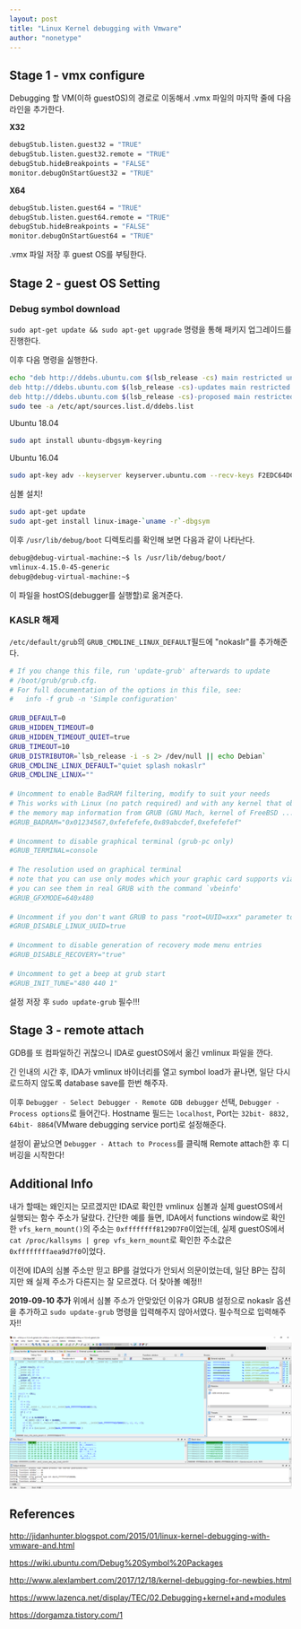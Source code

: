 ```yaml
---
layout: post
title: "Linux Kernel debugging with Vmware"
author: "nonetype"
---
```


## Stage 1 - vmx configure

Debugging 할 VM(이하 guestOS)의 경로로 이동해서 .vmx 파일의 마지막 줄에 다음 라인을 추가한다.

**X32**
```sh
debugStub.listen.guest32 = "TRUE"
debugStub.listen.guest32.remote = "TRUE"
debugStub.hideBreakpoints = "FALSE"
monitor.debugOnStartGuest32 = "TRUE"
```

**X64**
```sh
debugStub.listen.guest64 = "TRUE"
debugStub.listen.guest64.remote = "TRUE"
debugStub.hideBreakpoints = "FALSE"
monitor.debugOnStartGuest64 = "TRUE"
```

.vmx 파일 저장 후 guest OS를 부팅한다.

## Stage 2 - guest OS Setting

### Debug symbol download
`sudo apt-get update && sudo apt-get upgrade` 명령을 통해 패키지 업그레이드를 진행한다.

이후 다음 명령을 실행한다.
```sh
echo "deb http://ddebs.ubuntu.com $(lsb_release -cs) main restricted universe multiverse
deb http://ddebs.ubuntu.com $(lsb_release -cs)-updates main restricted universe multiverse
deb http://ddebs.ubuntu.com $(lsb_release -cs)-proposed main restricted universe multiverse" | \
sudo tee -a /etc/apt/sources.list.d/ddebs.list
```

Ubuntu 18.04
```sh
sudo apt install ubuntu-dbgsym-keyring
```
Ubuntu 16.04
```sh
sudo apt-key adv --keyserver keyserver.ubuntu.com --recv-keys F2EDC64DC5AEE1F6B9C621F0C8CAB6595FDFF622
```

심볼 설치!
```sh
sudo apt-get update
sudo apt-get install linux-image-`uname -r`-dbgsym
```

이후 `/usr/lib/debug/boot` 디렉토리를 확인해 보면 다음과 같이 나타난다.
```sh
debug@debug-virtual-machine:~$ ls /usr/lib/debug/boot/
vmlinux-4.15.0-45-generic
debug@debug-virtual-machine:~$
```

이 파일을 hostOS(debugger를 실행할)로 옮겨준다.

### KASLR 해제
`/etc/default/grub`의 `GRUB_CMDLINE_LINUX_DEFAULT`필드에 "nokaslr"를 추가해준다.
```sh
# If you change this file, run 'update-grub' afterwards to update
# /boot/grub/grub.cfg.
# For full documentation of the options in this file, see:
#   info -f grub -n 'Simple configuration'

GRUB_DEFAULT=0
GRUB_HIDDEN_TIMEOUT=0
GRUB_HIDDEN_TIMEOUT_QUIET=true
GRUB_TIMEOUT=10
GRUB_DISTRIBUTOR=`lsb_release -i -s 2> /dev/null || echo Debian`
GRUB_CMDLINE_LINUX_DEFAULT="quiet splash nokaslr"
GRUB_CMDLINE_LINUX=""

# Uncomment to enable BadRAM filtering, modify to suit your needs
# This works with Linux (no patch required) and with any kernel that obtains
# the memory map information from GRUB (GNU Mach, kernel of FreeBSD ...)
#GRUB_BADRAM="0x01234567,0xfefefefe,0x89abcdef,0xefefefef"

# Uncomment to disable graphical terminal (grub-pc only)
#GRUB_TERMINAL=console

# The resolution used on graphical terminal
# note that you can use only modes which your graphic card supports via VBE
# you can see them in real GRUB with the command `vbeinfo'
#GRUB_GFXMODE=640x480

# Uncomment if you don't want GRUB to pass "root=UUID=xxx" parameter to Linux
#GRUB_DISABLE_LINUX_UUID=true

# Uncomment to disable generation of recovery mode menu entries
#GRUB_DISABLE_RECOVERY="true"

# Uncomment to get a beep at grub start
#GRUB_INIT_TUNE="480 440 1"
```

설정 저장 후 `sudo update-grub` 필수!!!


## Stage 3 - remote attach

GDB를 또 컴파일하긴 귀찮으니 IDA로 guestOS에서 옮긴 vmlinux 파일을 깐다.

긴 인내의 시간 후, IDA가 vmlinux 바이너리를 열고 symbol load가 끝나면, 일단 다시 로드하지 않도록 database save를 한번 해주자.

이후 `Debugger - Select Debugger - Remote GDB debugger` 선택, `Debugger - Process options`로 들어간다.
Hostname 필드는 `localhost`, Port는 `32bit- 8832, 64bit- 8864`(VMware debugging service port)로 설정해준다.


설정이 끝났으면 `Debugger - Attach to Process`를 클릭해 Remote attach한 후 디버깅을 시작한다!

## Additional Info
내가 할때는 왜인지는 모르겠지만 IDA로 확인한 vmlinux 심볼과 실제 guestOS에서 실행되는 함수 주소가 달랐다.
간단한 예를 들면, IDA에서 functions window로 확인한 `vfs_kern_mount()`의 주소는 `0xffffffff8129D7F0`이었는데, 실제 guestOS에서 `cat /proc/kallsyms | grep vfs_kern_mount`로 확인한 주소값은 `0xffffffffaea9d7f0`이었다.

이전에 IDA의 심볼 주소만 믿고 BP를 걸었다가 안되서 의문이었는데, 일단 BP는 잡히지만 왜 실제 주소가 다른지는 잘 모르겠다. 더 찾아볼 예정!!

**2019-09-10 추가**
위에서 심볼 주소가 안맞았던 이유가 GRUB 설정으로 nokaslr 옵션을 추가하고 `sudo update-grub` 명령을 입력해주지 않아서였다. 필수적으로 입력해주자!!

![result](/assets/result.PNG)


## References
http://jidanhunter.blogspot.com/2015/01/linux-kernel-debugging-with-vmware-and.html

https://wiki.ubuntu.com/Debug%20Symbol%20Packages

http://www.alexlambert.com/2017/12/18/kernel-debugging-for-newbies.html

https://www.lazenca.net/display/TEC/02.Debugging+kernel+and+modules

https://dorgamza.tistory.com/1
